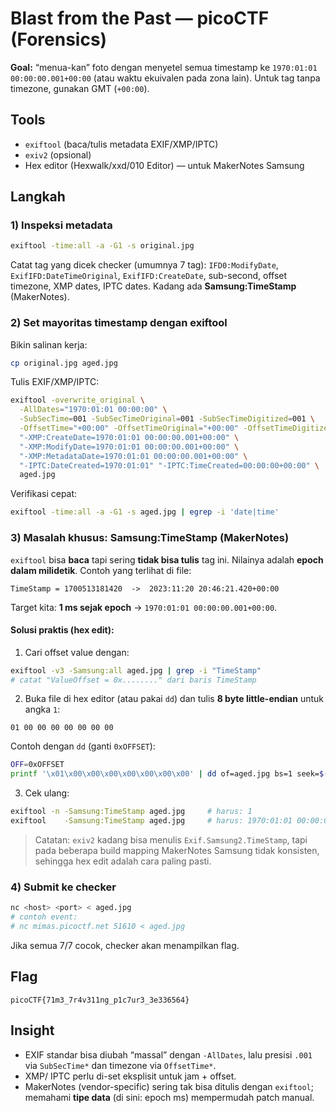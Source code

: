 # Blast from the Past — picoCTF (Forensics)

**Goal:** “menua-kan” foto dengan menyetel semua timestamp ke
`1970:01:01 00:00:00.001+00:00` (atau waktu ekuivalen pada zona lain).
Untuk tag tanpa timezone, gunakan GMT (`+00:00`).

## Tools

* `exiftool` (baca/tulis metadata EXIF/XMP/IPTC)
* `exiv2` (opsional)
* Hex editor (Hexwalk/xxd/010 Editor) — untuk MakerNotes Samsung

## Langkah

### 1) Inspeksi metadata

```bash
exiftool -time:all -a -G1 -s original.jpg
```

Catat tag yang dicek checker (umumnya 7 tag):
`IFD0:ModifyDate`, `ExifIFD:DateTimeOriginal`, `ExifIFD:CreateDate`, sub-second, offset timezone, XMP dates, IPTC dates. Kadang ada **Samsung\:TimeStamp** (MakerNotes).

### 2) Set mayoritas timestamp dengan exiftool

Bikin salinan kerja:

```bash
cp original.jpg aged.jpg
```

Tulis EXIF/XMP/IPTC:

```bash
exiftool -overwrite_original \
  -AllDates="1970:01:01 00:00:00" \
  -SubSecTime=001 -SubSecTimeOriginal=001 -SubSecTimeDigitized=001 \
  -OffsetTime="+00:00" -OffsetTimeOriginal="+00:00" -OffsetTimeDigitized="+00:00" \
  "-XMP:CreateDate=1970:01:01 00:00:00.001+00:00" \
  "-XMP:ModifyDate=1970:01:01 00:00:00.001+00:00" \
  "-XMP:MetadataDate=1970:01:01 00:00:00.001+00:00" \
  "-IPTC:DateCreated=1970:01:01" "-IPTC:TimeCreated=00:00:00+00:00" \
  aged.jpg
```

Verifikasi cepat:

```bash
exiftool -time:all -a -G1 -s aged.jpg | egrep -i 'date|time'
```

### 3) Masalah khusus: **Samsung\:TimeStamp** (MakerNotes)

`exiftool` bisa **baca** tapi sering **tidak bisa tulis** tag ini. Nilainya adalah
**epoch dalam milidetik**. Contoh yang terlihat di file:

```
TimeStamp = 1700513181420  ->  2023:11:20 20:46:21.420+00:00
```

Target kita: **1 ms sejak epoch** → `1970:01:01 00:00:00.001+00:00`.

#### Solusi praktis (hex edit):

1. Cari offset value dengan:

```bash
exiftool -v3 -Samsung:all aged.jpg | grep -i "TimeStamp"
# catat "ValueOffset = 0x........" dari baris TimeStamp
```

2. Buka file di hex editor (atau pakai `dd`) dan tulis **8 byte little-endian** untuk angka `1`:

```
01 00 00 00 00 00 00 00
```

Contoh dengan `dd` (ganti `0xOFFSET`):

```bash
OFF=0xOFFSET
printf '\x01\x00\x00\x00\x00\x00\x00\x00' | dd of=aged.jpg bs=1 seek=$((OFF)) conv=notrunc
```

3. Cek ulang:

```bash
exiftool -n -Samsung:TimeStamp aged.jpg     # harus: 1
exiftool    -Samsung:TimeStamp aged.jpg     # harus: 1970:01:01 00:00:00.001+00:00
```

> Catatan: `exiv2` kadang bisa menulis `Exif.Samsung2.TimeStamp`, tapi pada beberapa build mapping MakerNotes Samsung tidak konsisten, sehingga hex edit adalah cara paling pasti.

### 4) Submit ke checker

```bash
nc <host> <port> < aged.jpg
# contoh event:
# nc mimas.picoctf.net 51610 < aged.jpg
```

Jika semua 7/7 cocok, checker akan menampilkan flag.

## Flag

```
picoCTF{71m3_7r4v311ng_p1c7ur3_3e336564}
```

## Insight

* EXIF standar bisa diubah “massal” dengan `-AllDates`, lalu presisi `.001` via `SubSecTime*` dan timezone via `OffsetTime*`.
* XMP/ IPTC perlu di-set eksplisit untuk jam + offset.
* MakerNotes (vendor-specific) sering tak bisa ditulis dengan `exiftool`; memahami **tipe data** (di sini: epoch ms) mempermudah patch manual.
